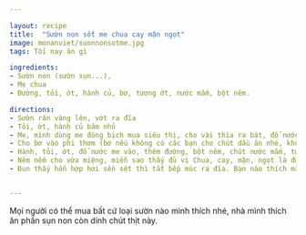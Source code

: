 ```yaml
---

layout: recipe
title:  "Sườn non sốt me chua cay mặn ngọt"
image: monanviet/suonnonsotme.jpg
tags: Tối nay ăn gì

ingredients:
- Sườn non (sườn sụn...),
- Me chua
- Đường, tỏi, ớt, hành củ, bơ, tương ớt, nước mắm, bột nêm.

directions:
- Sườn rán vàng lên, vớt ra đĩa
- Tỏi, ớt, hành củ băm nhỏ
- Me, mình dùng me đóng bịch mua siêu thị, cho vài thìa ra bát, đổ nước sôi vào cho me mềm thì dằm ra, lấy rây lọc lấy phần thịt, bỏ hột.
- Cho bơ vào phi thơm (bơ nếu không có các bạn cho chút dầu ăn nhé, không cần thiết lắm, mình với tất cả các món sốt hoặc rang me hay cho bơ để phi thơm hành tỏi rất hợp nhau)
- Hành, tỏi, ớt, đổ nước me vào, thêm đường, bột nêm, chút nước mắm, tương ớt, bạn nào không ăn được cay thì bớt ớt quả đi chỉ cho chút tương ớt.
- Nêm nếm cho vừa miệng, miễn sao thấy đủ vị Chua, cay, mặn, ngọt là được.
- Đun thấy hỗn hợp hơi sền sệt thì tắt bếp múc ra đĩa. Bạn nào thích màu đẹp cho thêm ít sốt cà chua nữa nhé


---
```


Mọi người có thể mua bất cứ loại sườn nào mình thích nhé, nhà mình thích ăn phần sụn non còn dính chút thịt này.

